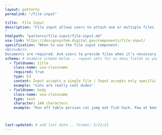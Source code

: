 ```yaml
---
layout: patterns
permalink: "/file-input"

title:  File Input
description: "File input allows users to attach one or multiple files
" 
htmlpath: "patterns/file-input/file-input.md"
usa-link: https://designsystem.digital.gov/components/file-input/
specification: "When to use the file input component:
<br/><br/>
Documents are required. Ask users to provide files when it’s necessary."
schema: # example schema below .. repeat sets for as many fields as you have
  - fieldname: title
    class-name: usa-classname
    required: true
    type: h3
    content: Input accepts a single file | Input accepts only specific file types | Input accepts any kind of image | Input accepts multiple files | Input has an error | Input in a disabled state
    example: "Cats are really cool dudes"
  - fieldname: body
    class-name: usa-classname
    type: text
    character: 140 characters
    example: "Run off table persian cat jump eat fish hack. Paw at beetle and eat it before it gets away demand"



last-updated: # add last date... format: 2/21/21
---
```

<!--- if extra information is needed for this pattern, write here in Markdown. -->
<!--- to learn markdown format go to https://docs.github.com/en/github/writing-on-github/basic-writing-and-formatting-syntax -->


